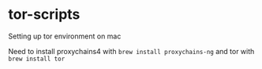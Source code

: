 # tor-scripts

Setting up tor environment on mac

Need to install proxychains4 with `brew install proxychains-ng` and tor with `brew install tor`


